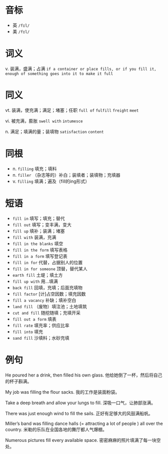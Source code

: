 # 音标

- 英 `/fɪl/`
- 美 `/fɪl/`

# 词义

v. 装满，盛满；占满
`if a container or place fills, or if you fill it, enough of something goes into it to make it full`

# 同义

vt. 装满，使充满；满足；堵塞；任职
`full of` `fulfill` `freight` `meet`

vi. 被充满，膨胀
`swell with` `intumesce`

n. 满足；填满的量；装填物
`satisfaction` `content`

# 同根

- n. `filling` 填充；填料
- n. `filler` （杂志等的）补白；装填者；装填物；充填器
- v. `filling` 填满；遍及（fill的ing形式）

# 短语

- `fill in` 填写；填充；替代
- `fill out` 填写；变丰满，变大
- `fill up` 填补；装满；堵塞
- `fill with` 装满，充满
- `fill in the blanks` 填空
- `fill in the form` 填写表格
- `fill in a form` 填写登记表
- `fill in for` 代替，占据别人的位置
- `fill in for someone` 顶替，替代某人
- `earth fill` 土堤；填土方
- `fill up with` 用…填满
- `back fill` 回填，充填；后面充填物
- `fill factor` [计]占空因数；填充因数
- `fill a vacancy` 补缺；填补空白
- `land fill` （废物）填注池；土地填筑
- `cut and fill` 随挖随填；充填开采
- `fill out a form` 填表
- `fill rate` 填充率；供应比率
- `fill into` 填充
- `sand fill` 沙填料；水砂充填

# 例句

He poured her a drink, then filled his own glass.
他给她倒了一杯，然后将自己的杯子斟满。

My job was filling the flour sacks.
我的工作是装面粉袋。

Take a deep breath and allow your lungs to fill.
深吸一口气，让肺部涨满。

There was just enough wind to fill the sails.
正好有足够大的风鼓满船帆。

Miller’s band was filling dance halls (= attracting a lot of people ) all over the country.
米勒的乐队在全国各地的舞厅都人气爆棚。

Numerous pictures fill every available space.
密密麻麻的照片填满了每一块空处。


